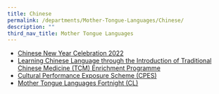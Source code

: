 ```yaml
---
title: Chinese
permalink: /departments/Mother-Tongue-Languages/Chinese/
description: ""
third_nav_title: Mother Tongue Languages
---
```

*   [Chinese New Year Celebration 2022](/departments/mother-tongue-languages/chinese/chinese-new-year-celebration-2022)
*   [Learning Chinese Language through the Introduction of Traditional Chinese Medicine (TCM) Enrichment Programme](/departments/mother-tongue-languages/chinese/learning-chinese-language-through-the-introduction-of-traditional-chinese-medicine-tcm-enrichment-programme)
*   [Cultural Performance Exposure Scheme (CPES)](/departments/mother-tongue-languages/chinese/cultural-performance-exposure-scheme-cpes)
*   [Mother Tongue Languages Fortnight (CL)](/departments/mother-tongue-languages/chinese/mother-tongue-languages-fortnight-cl)
